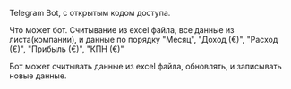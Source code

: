 Telegram Bot, с открытым кодом доступа. 

Что может бот.
Считывание из excel файла, все данные из листа(компании), и данные по порядку "Месяц", "Доход (€)", "Расход (€)", "Прибыль (€)", "КПН (€)"

Бот может считывать данные из excel файла, обновлять, и записывать новые данные.

